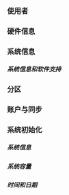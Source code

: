 
### 使用者

### 硬件信息

### 系统信息

##### 系统信息和软件支持

### 分区

### 账户与同步

### 系统初始化

##### 系统信息

##### 系统容量

##### 时间和日期


